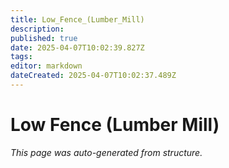 ```yaml
---
title: Low_Fence_(Lumber_Mill)
description: 
published: true
date: 2025-04-07T10:02:39.827Z
tags: 
editor: markdown
dateCreated: 2025-04-07T10:02:37.489Z
---
```


# Low Fence (Lumber Mill)

*This page was auto-generated from structure.*